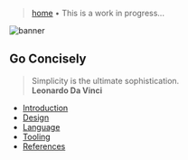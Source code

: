 > [home](/computing)
> &bull; This is a work in progress...

![banner](/go/photos/banner.png)

## Go Concisely

> Simplicity is the ultimate sophistication.  
> **Leonardo Da Vinci**

* [Introduction](introduction)
* [Design](design)
* [Language](language)
* [Tooling](tooling)
* [References](references)
